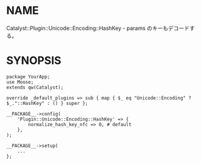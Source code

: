 # NAME

Catalyst::Plugin::Unicode::Encoding::HashKey - params のキーもデコードする。

# SYNOPSIS

    package YourApp;
    use Moose;
    extends qw(Catalyst);

    override _default_plugins => sub { map { $_ eq "Unicode::Encoding" ? $_."::HashKey" : () } super };

    __PACKAGE__->config(
        'Plugin::Unicode::Encoding::HashKey' => {
            normalize_hash_key_nfc => 0, # default
        },
    );

    __PACKAGE__->setup(
        ...
    };
